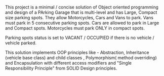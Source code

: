 This project is a minimal / concise solution of Object oriented programming and design of a PArking Garage that is multi-level and has Large, Compact size parking spots. They allow Motorcycles, Cars and Vans to park. 
Vans must park in 5 consecutive parking spots. Cars are allowed to park in Large and Compact spots. Motorcycles must park ONLY in compact spots. 

Parking spots status is set to VACANT / OCCUPIED if there is no vehicle / vehicle parked. 

This solution implements OOP principles like - Abstraction, Inheritance (vehicle base class) and child classes , Polymorphism( method overriding) and Encapsulation with different access modifiers and "Single Responsibility Principle" from SOLID Design principles. 

